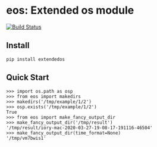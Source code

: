 # eos: Extended os module

[![Build Status](https://github.com/iory/eos/workflows/Run%20Tests/badge.svg?branch=master)](https://github.com/iory/eos/actions)

## Install

```
pip install extendedos
```

## Quick Start

```
>>> import os.path as osp
>>> from eos import makedirs
>>> makedirs('/tmp/example/1/2')
>>> osp.exists('/tmp/example/1/2')
True
>>> from eos import make_fancy_output_dir
>>> make_fancy_output_dir('/tmp/result')
'/tmp/result/iory-mac-2020-03-27-19-08-17-191116-46504'
>>> make_fancy_output_dir(time_format=None)
'/tmp/vm7bwis1'
```
